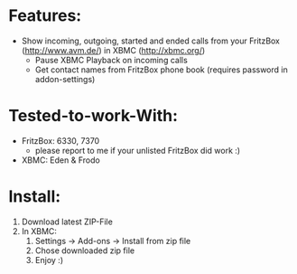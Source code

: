 Features:
=========

* Show incoming, outgoing, started and ended calls from your FritzBox (http://www.avm.de/) in XBMC (http://xbmc.org/)
   * Pause XBMC Playback on incoming calls
   * Get contact names from FritzBox phone book (requires password in addon-settings)

Tested-to-work-With:
====================

* FritzBox: 6330, 7370
   * please report to me if your unlisted FritzBox did work :)
* XBMC: Eden & Frodo



Install:
========

1. Download latest ZIP-File
1. In XBMC:
   1. Settings -> Add-ons -> Install from zip file
   1. Chose downloaded zip file
   1. Enjoy :)
